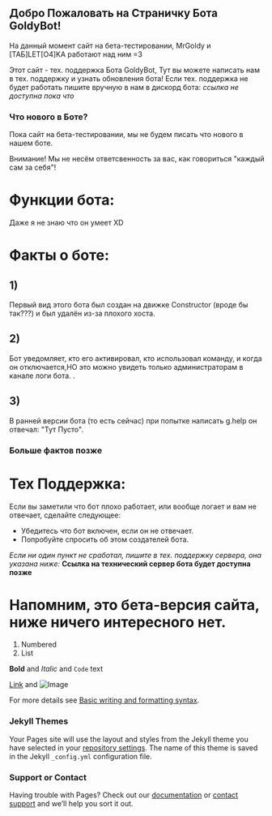 ## Добро Пожаловать на Страничку Бота GoldyBot!
На данный момент сайт на бета-тестировании, MrGoldy и [ТАБ]LET[O4]KA работают над ним =3

Этот сайт - тех. поддержка Бота GoldyBot, Тут вы можете написать нам в тех. поддержку и узнать обновления бота! Если тех. поддержка не будет работать пишите вручную в нам в дискорд бота: *ссылка не доступна пока что*

### Что нового в Боте?

Пока сайт на бета-тестировании, мы не будем писать что нового в нашем боте.


Внимание! Мы не несём ответсвенность за вас, как говориться "каждый сам за себя"!

# Функции бота:

Даже я не знаю что он умеет XD

# Факты о боте:
## 1) 
Первый вид этого бота был создан на движке Constructor (вроде бы так???) и был удалён из-за плохого хоста. 
## 2) 
Бот уведомляет, кто его активировал, кто использовал команду, и когда он отключается,НО это можно увидеть только администраторам в канале логи бота. .
## 3) 
В ранней версии бота (то есть сейчас) при попытке написать g.help он отвечал: "Тут Пусто".

### Больше фактов позже  
   
# Тех Поддержка:
Если вы заметили что бот плохо работает, или вообще логает и вам не отвечает, сделайте следующее:

- Убедитесь что бот включен, если он не отвечает.
- Попробуйте спросить об этом создателей бота.

_Если ни один пункт не сработал, пишите в тех. поддержку сервера, она указана ниже:_
**Ссылка на технический сервер бота будет доступна позже**

# Напомним, это бета-версия сайта, ниже ничего интересного нет.

1. Numbered
2. List

**Bold** and _Italic_ and `Code` text

[Link](url) and ![Image](src)


For more details see [Basic writing and formatting syntax](https://docs.github.com/en/github/writing-on-github/getting-started-with-writing-and-formatting-on-github/basic-writing-and-formatting-syntax).

### Jekyll Themes

Your Pages site will use the layout and styles from the Jekyll theme you have selected in your [repository settings](https://github.com/nikitosPy/goldymine/settings/pages). The name of this theme is saved in the Jekyll `_config.yml` configuration file.

### Support or Contact

Having trouble with Pages? Check out our [documentation](https://docs.github.com/categories/github-pages-basics/) or [contact support](https://support.github.com/contact) and we’ll help you sort it out.
